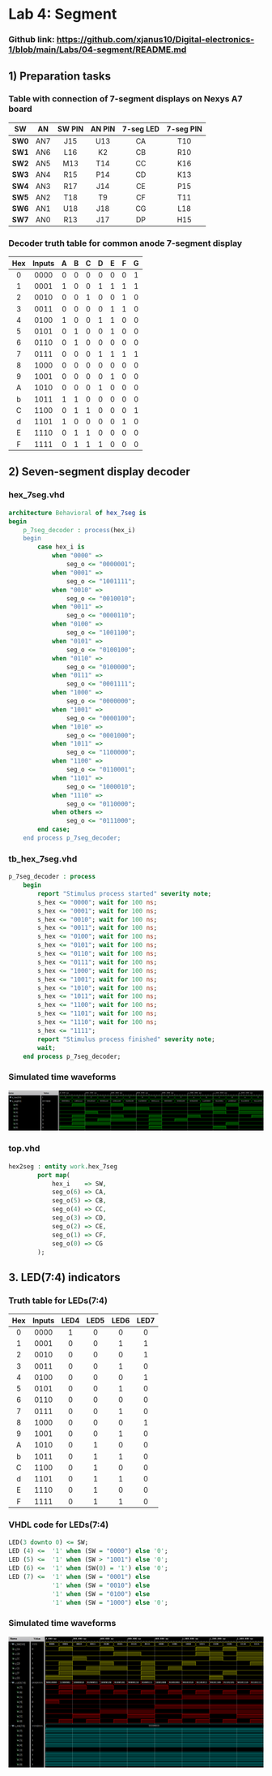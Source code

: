 
# Lab 4: Segment
### Github link: https://github.com/xjanus10/Digital-electronics-1/blob/main/Labs/04-segment/README.md

## 1) Preparation tasks

### Table with connection of 7-segment displays on Nexys A7 board

| **SW** | **AN** | **SW PIN** | **AN PIN** | **7-seg LED** | **7-seg PIN** |
| :-: | :-: | :-: | :-: | :-: | :-: |
| **SW0** | AN7 | J15 | U13 | CA | T10 |
| **SW1** | AN6 | L16 | K2 | CB | R10 |
| **SW2** | AN5 | M13 | T14 | CC | K16 |
| **SW3** | AN4 | R15 | P14 | CD | K13 |
| **SW4** | AN3 | R17 | J14 | CE | P15 |
| **SW5** | AN2 | T18 | T9 | CF | T11 |
| **SW6** | AN1 | U18 | J18 | CG | L18 |
| **SW7** | AN0 | R13 | J17 | DP | H15 |

### Decoder truth table for common anode 7-segment display
| **Hex** | **Inputs** | **A** | **B** | **C** | **D** | **E** | **F** | **G** |
| :-: | :-: | :-: | :-: | :-: | :-: | :-: | :-: | :-: |
| 0 | 0000 | 0 | 0 | 0 | 0 | 0 | 0 | 1 |
| 1 | 0001 | 1 | 0 | 0 | 1 | 1 | 1 | 1 |
| 2 | 0010 | 0 | 0 | 1 | 0 | 0 | 1 | 0 |
| 3 | 0011 | 0 | 0 | 0 | 0 | 1 | 1 | 0 |
| 4 | 0100 | 1 | 0 | 0 | 1 | 1 | 0 | 0 |
| 5 | 0101 | 0 | 1 | 0 | 0 | 1 | 0 | 0 |
| 6 | 0110 | 0 | 1 | 0 | 0 | 0 | 0 | 0 |
| 7 | 0111 | 0 | 0 | 0 | 1 | 1 | 1 | 1 |
| 8 | 1000 | 0 | 0 | 0 | 0 | 0 | 0 | 0 |
| 9 | 1001 | 0 | 0 | 0 | 0 | 1 | 0 | 0 |
| A | 1010 | 0 | 0 | 0 | 1 | 0 | 0 | 0 |
| b | 1011 | 1 | 1 | 0 | 0 | 0 | 0 | 0 |
| C | 1100 | 0 | 1 | 1 | 0 | 0 | 0 | 1 |
| d | 1101 | 1 | 0 | 0 | 0 | 0 | 1 | 0 |
| E | 1110 | 0 | 1 | 1 | 0 | 0 | 0 | 0 |
| F | 1111 | 0 | 1 | 1 | 1 | 0 | 0 | 0 |



## 2) Seven-segment display decoder
### hex_7seg.vhd

```vhdl
architecture Behavioral of hex_7seg is
begin
    p_7seg_decoder : process(hex_i)
    begin
        case hex_i is
            when "0000" =>
                seg_o <= "0000001";  
            when "0001" =>
                seg_o <= "1001111";  
            when "0010" =>
                seg_o <= "0010010";  
            when "0011" =>
                seg_o <= "0000110";  
            when "0100" =>
                seg_o <= "1001100";  
            when "0101" =>
                seg_o <= "0100100"; 
            when "0110" =>
                seg_o <= "0100000";  
            when "0111" =>
                seg_o <= "0001111";  
            when "1000" =>
                seg_o <= "0000000";  
            when "1001" =>
                seg_o <= "0000100";  
            when "1010" =>
                seg_o <= "0001000";  
            when "1011" =>
                seg_o <= "1100000";  
            when "1100" =>
                seg_o <= "0110001";  
            when "1101" =>
                seg_o <= "1000010";  
            when "1110" =>
                seg_o <= "0110000";  
            when others =>
                seg_o <= "0111000";  
        end case;
    end process p_7seg_decoder;
```

### tb_hex_7seg.vhd

```vhdl
p_7seg_decoder : process
    begin
        report "Stimulus process started" severity note;
        s_hex <= "0000"; wait for 100 ns;
        s_hex <= "0001"; wait for 100 ns;
        s_hex <= "0010"; wait for 100 ns;
        s_hex <= "0011"; wait for 100 ns;
        s_hex <= "0100"; wait for 100 ns;
        s_hex <= "0101"; wait for 100 ns;
        s_hex <= "0110"; wait for 100 ns;
        s_hex <= "0111"; wait for 100 ns;
        s_hex <= "1000"; wait for 100 ns;
        s_hex <= "1001"; wait for 100 ns;
        s_hex <= "1010"; wait for 100 ns;
        s_hex <= "1011"; wait for 100 ns;
        s_hex <= "1100"; wait for 100 ns;
        s_hex <= "1101"; wait for 100 ns;
        s_hex <= "1110"; wait for 100 ns;
        s_hex <= "1111"; 
        report "Stimulus process finished" severity note; 
        wait;
    end process p_7seg_decoder;
```

### Simulated time waveforms
![screen](images/1.png)

### top.vhd
```vhdl
hex2seg : entity work.hex_7seg
        port map(
            hex_i    => SW, 
            seg_o(6) => CA,  
            seg_o(5) => CB,
            seg_o(4) => CC,
            seg_o(3) => CD,
            seg_o(2) => CE,
            seg_o(1) => CF,
            seg_o(0) => CG
        );
```

## 3. LED(7:4) indicators

### Truth table for LEDs(7:4)
| **Hex** | **Inputs** | **LED4** | **LED5** | **LED6** | **LED7** |
| :-: | :-: | :-: | :-: | :-: | :-: |
| 0 | 0000 | 1 | 0 | 0 | 0 |
| 1 | 0001 | 0 | 0 | 1 | 1 |
| 2 | 0010 | 0 | 0 | 0 | 1 |
| 3 | 0011 | 0 | 0 | 1 | 0 |
| 4 | 0100 | 0 | 0 | 0 | 1 |
| 5 | 0101 | 0 | 0 | 1 | 0 |
| 6 | 0110 | 0 | 0 | 0 | 0 |
| 7 | 0111 | 0 | 0 | 1 | 0 |
| 8 | 1000 | 0 | 0 | 0 | 1 |
| 9 | 1001 | 0 | 0 | 1 | 0 |
| A | 1010 | 0 | 1 | 0 | 0 |
| b | 1011 | 0 | 1 | 1 | 0 |
| C | 1100 | 0 | 1 | 0 | 0 |
| d | 1101 | 0 | 1 | 1 | 0 |
| E | 1110 | 0 | 1 | 0 | 0 |
| F | 1111 | 0 | 1 | 1 | 0 |

### VHDL code for LEDs(7:4)
```vhdl
LED(3 downto 0) <= SW;
LED (4) <=  '1' when (SW = "0000") else '0'; 
LED (5) <=  '1' when (SW > "1001") else '0'; 
LED (6) <=  '1' when (SW(0) = '1') else '0'; 
LED (7) <=  '1' when (SW = "0001") else 
            '1' when (SW = "0010") else
            '1' when (SW = "0100") else
            '1' when (SW = "1000") else '0';   
```
### Simulated time waveforms
![screen](images/2.png)
